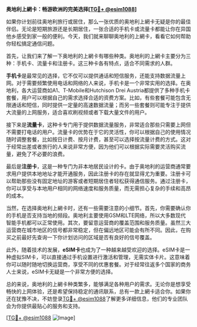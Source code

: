 **奥地利上網卡：畅游欧洲的完美选择[[TG💪+ @esim1088](https://t.me/s/esim1088)]**

如果你计划前往奥地利旅行或居住，那么一张优质的奥地利上網卡无疑是你的最佳伴侣。无论是短期旅游还是长期居住，一张合适的手机卡或流量卡都能让你在异国他乡感受到家一般的便利。今天，我们就来聊聊奥地利的上網卡，看看它如何帮助你轻松搞定通信问题。

首先，让我们来了解一下奥地利的上網卡有哪些种类。奥地利的上網卡主要分为三种：手机卡、流量卡和注册卡。这三种卡各有特点，适合不同需求的人群。

**手机卡**是最常见的选择，它不仅可以提供通话和短信服务，还能支持数据流量上网。对于需要频繁使用电话和网络的人来说，手机卡是一个非常实用的选择。在奥地利，各大运营商如A1、T-Mobile和Hutchison Drei Austria都提供了多种手机卡套餐，用户可以根据自己的需求选择合适的资费方案。比如，有些套餐可能包含无限通话和短信，同时提供一定量的高速数据流量；而另一些套餐则可能专注于提供大流量的上网服务，适合喜欢刷视频或者下载大量文件的用户。

接下来是**流量卡**，这种卡专门用于提供数据流量服务，非常适合那些只需要上网但不需要打电话的用户。流量卡的优势在于它的灵活性，你可以根据自己的使用情况随时调整套餐，比如按日计费、按月计费，甚至可以选择按流量计费的方式。这对于经常出差或者旅行的人来说非常方便，因为他们可以根据实际需要灵活购买流量，避免了不必要的浪费。

最后是**注册卡**，这是一种专门为非本地居民设计的卡。由于奥地利的运营商通常要求用户提供本地地址才能开通服务，因此注册卡的存在就显得尤为重要。注册卡可以帮助那些没有固定地址的游客或者短期居住者轻松获得通信服务。通过注册卡，你可以享受与本地用户相同的网络速度和服务质量，而无需担心复杂的手续和高昂的成本。

当然，在选择奥地利上網卡时，还有一些需要注意的小细节。首先，你需要确认你的手机是否支持当地的频段。奥地利主要使用GSM和LTE网络，所以大多数现代智能手机都可以正常使用。其次，要留意运营商的覆盖范围和服务质量。虽然三大运营商在城市地区的信号都非常稳定，但在偏远地区可能会有所不同。因此，在购买之前最好先查询一下你计划访问的区域是否有良好的信号覆盖。

此外，随着技术的发展，**eSIM卡**也成为了一种越来越受欢迎的选择。eSIM卡是一种虚拟SIM卡，可以直接通过手机设置进行激活和管理，无需实体卡片。这意味着你可以随时随地切换运营商，享受不同的优惠套餐。对于经常往返多个国家的商务人士来说，eSIM卡无疑是一个非常方便的选择。

总的来说，奥地利的上網卡种类繁多，能够满足各种用户的需求。无论你是想享受畅快的上网体验，还是希望保持稳定的通讯联系，总有一款上網卡适合你。如果你还在犹豫不决，不妨登录[TG💪+ @esim1088](https://t.me/s/esim1088)了解更多详细信息，他们的专业团队会为你提供最贴心的服务和支持。

[[TG💪+ @esim1088](https://t.me/s/esim1088) ![Image](https://i.postimg.cc/4NQfJmqS/Snipaste-2025-05-13-00-14-12.png)]